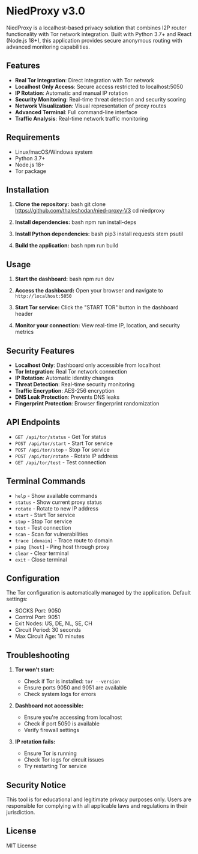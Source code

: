 # NiedProxy v3.0

NiedProxy is a localhost-based privacy solution that combines I2P router functionality with Tor network integration. Built with Python 3.7+ and React (Node.js 18+), this application provides secure anonymous routing with advanced monitoring capabilities.

## Features

- **Real Tor Integration**: Direct integration with Tor network
- **Localhost Only Access**: Secure access restricted to localhost:5050
- **IP Rotation**: Automatic and manual IP rotation
- **Security Monitoring**: Real-time threat detection and security scoring
- **Network Visualization**: Visual representation of proxy routes
- **Advanced Terminal**: Full command-line interface
- **Traffic Analysis**: Real-time network traffic monitoring

## Requirements

- Linux/macOS/Windows system
- Python 3.7+
- Node.js 18+
- Tor package

## Installation

1. **Clone the repository:**
   bash
   git clone https://github.com/thaleshodan/nied-proxy-V3
   cd niedproxy
   

2. **Install dependencies:**
   bash
   npm run install-deps
   

3. **Install Python dependencies:**
   bash
   pip3 install requests stem psutil
   

4. **Build the application:**
   bash
   npm run build
   

## Usage

1. **Start the dashboard:**
   bash
   npm run dev
   

2. **Access the dashboard:**
   Open your browser and navigate to `http://localhost:5050`

3. **Start Tor service:**
   Click the "START TOR" button in the dashboard header

4. **Monitor your connection:**
   View real-time IP, location, and security metrics

## Security Features

- **Localhost Only**: Dashboard only accessible from localhost
- **Tor Integration**: Real Tor network connection
- **IP Rotation**: Automatic identity changes
- **Threat Detection**: Real-time security monitoring
- **Traffic Encryption**: AES-256 encryption
- **DNS Leak Protection**: Prevents DNS leaks
- **Fingerprint Protection**: Browser fingerprint randomization

## API Endpoints

- `GET /api/tor/status` - Get Tor status
- `POST /api/tor/start` - Start Tor service
- `POST /api/tor/stop` - Stop Tor service
- `POST /api/tor/rotate` - Rotate IP address
- `GET /api/tor/test` - Test connection

## Terminal Commands

- `help` - Show available commands
- `status` - Show current proxy status
- `rotate` - Rotate to new IP address
- `start` - Start Tor service
- `stop` - Stop Tor service
- `test` - Test connection
- `scan` - Scan for vulnerabilities
- `trace [domain]` - Trace route to domain
- `ping [host]` - Ping host through proxy
- `clear` - Clear terminal
- `exit` - Close terminal

## Configuration

The Tor configuration is automatically managed by the application. Default settings:

- SOCKS Port: 9050
- Control Port: 9051
- Exit Nodes: US, DE, NL, SE, CH
- Circuit Period: 30 seconds
- Max Circuit Age: 10 minutes

## Troubleshooting

1. **Tor won't start:**
   - Check if Tor is installed: `tor --version`
   - Ensure ports 9050 and 9051 are available
   - Check system logs for errors

2. **Dashboard not accessible:**
   - Ensure you're accessing from localhost
   - Check if port 5050 is available
   - Verify firewall settings

3. **IP rotation fails:**
   - Ensure Tor is running
   - Check Tor logs for circuit issues
   - Try restarting Tor service

## Security Notice

This tool is for educational and legitimate privacy purposes only. Users are responsible for complying with all applicable laws and regulations in their jurisdiction.

## License

MIT License 

